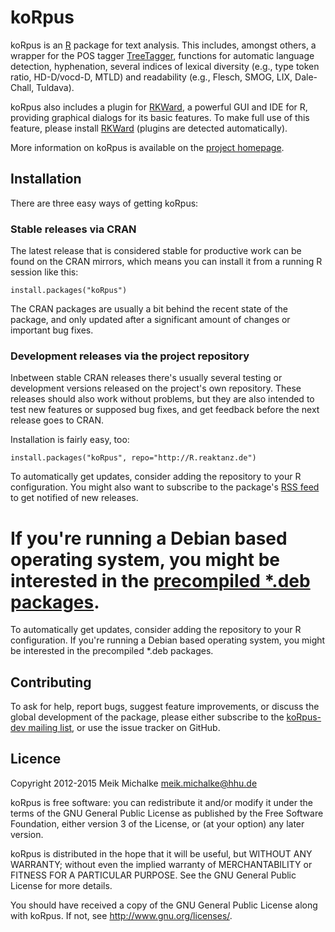 # koRpus

koRpus is an [R](https://r-project.org) package for text analysis. This includes, amongst others,
a wrapper for the POS tagger [TreeTagger](http://www.cis.uni-muenchen.de/~schmid/tools/TreeTagger/),
functions for automatic language detection, hyphenation, several indices of lexical diversity
(e.g., type token ratio, HD-D/vocd-D, MTLD) and readability (e.g., Flesch, SMOG, LIX, Dale-Chall, Tuldava).

koRpus also includes a plugin for [RKWard](https://rkward.kde.org), a powerful GUI and
IDE for R, providing graphical dialogs for its basic features. To make full use of this feature,
please install [RKWard](https://rkward.kde.org) (plugins are detected automatically).

More information on koRpus is available on the [project homepage](http://reaktanz.de/?c=hacking&s=koRpus).

## Installation

There are three easy ways of getting koRpus:

### Stable releases via CRAN

The latest release that is considered stable for productive work can be found on the CRAN mirrors, which
means you can install it from a running R session like this:

```
install.packages("koRpus")
```

The CRAN packages are usually a bit behind the recent state of the package, and only updated after a
significant amount of changes or important bug fixes.

### Development releases via the project repository

Inbetween stable CRAN releases there's usually several testing or development versions released on the project's
own repository. These releases should also work without problems, but they are also intended to test new features
or supposed bug fixes, and get feedback before the next release goes to CRAN.

Installation is fairly easy, too:

```
install.packages("koRpus", repo="http://R.reaktanz.de")
```

To automatically get updates, consider adding the repository to your R configuration.  You might also
want to subscribe to the package's [RSS feed](http://r.reaktanz.de/pckg/koRpus/RSS.xml) to get notified of new releases.

If you're running a Debian based operating system, you might be interested in the
[precompiled *.deb packages](http://r.reaktanz.de/pckg/koRpus/deb_repo.html).
=======
To automatically get updates, consider adding the repository to your R configuration. If you're running a
Debian based operating system, you might be interested in the precompiled *.deb packages.

## Contributing

To ask for help, report bugs, suggest feature improvements, or discuss the global
development of the package, please either subscribe to the
[koRpus-dev mailing list](https://ml06.ispgateway.de/mailman/listinfo/korpus-dev_r.reaktanz.de), or
use the issue tracker on GitHub.

## Licence

Copyright 2012-2015 Meik Michalke <meik.michalke@hhu.de>

koRpus is free software: you can redistribute it and/or modify
it under the terms of the GNU General Public License as published by
the Free Software Foundation, either version 3 of the License, or
(at your option) any later version.

koRpus is distributed in the hope that it will be useful,
but WITHOUT ANY WARRANTY; without even the implied warranty of
MERCHANTABILITY or FITNESS FOR A PARTICULAR PURPOSE.  See the
GNU General Public License for more details.

You should have received a copy of the GNU General Public License
along with koRpus.  If not, see <http://www.gnu.org/licenses/>.

